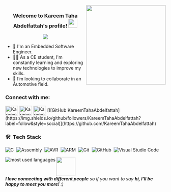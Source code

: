 <img width="250" align="right" src="https://c.tenor.com/_DOBjnGspYAAAAAM/code-coding.gif">

<h3 align="center">
  Welcome to Kareem Taha Abdelfattah's profile!
  <img src="https://media.giphy.com/media/hvRJCLFzcasrR4ia7z/giphy.gif" width="28">
</h3>

<!-- Typing SVG by DenverCoder1 - https://github.com/DenverCoder1/readme-typing-svg -->
<p align="center">
  <a href="https://github.com/DenverCoder1/readme-typing-svg"><img src="https://readme-typing-svg.herokuapp.com/?lines=Embedded%20Systems%20Software%20developer;Always%20learning%20new%20things&font=Fira%20Code&center=true&width=440&height=45&color=f75c7e&vCenter=true&size=20"></a>
</p>  


- 🏢 I'm an Embedded Software Engineer.
- 👨‍💻 As a CE student, I'm constantly learning and exploring new technologies to improve my skills.
- 💞️ I’m looking to collaborate in an Automotive field.

<h3 align="left">Connect with me:</h3>
<p align="left">
<a href="https://www.linkedin.com/in/kareem-taha-abdelfattah/" target="blank"><img align="center" src="https://raw.githubusercontent.com/rahuldkjain/github-profile-readme-generator/master/src/images/icons/Social/linked-in-alt.svg" alt="Kareem_Taha_Abdelfattah" height="30" width="40" /></a>
<a href="https://codeforces.com/profile/Kareem_Taha" target="blank"><img align="center" src="https://raw.githubusercontent.com/rahuldkjain/github-profile-readme-generator/master/src/images/icons/Social/codeforces.svg" alt="KareemTahaAbdelfattah" height="30" width="40" /></a>
<a href="https://www.hackerrank.com/kimotaha52?hr_r=1" target="blank"><img align="center" src="https://raw.githubusercontent.com/rahuldkjain/github-profile-readme-generator/master/src/images/icons/Social/hackerrank.svg" alt="KareemTahaAbdelfattah" height="30" width="40" /></a>
[![GitHub KareemTahaAbdelfattah](https://img.shields.io/github/followers/KareemTahaAbdelfattah?label=follow&style=social)](https://github.com/KareemTahaAbdelfattah)
</p>


### 🛠 &nbsp;Tech Stack
![C](https://img.shields.io/badge/-C-05122A?style=flat&logo=C)&nbsp;
![Assembly](https://img.shields.io/badge/-Assembly-05122A?style=flat&logo=Assembly&logoColor=563D7C)&nbsp;
![AVR](https://img.shields.io/badge/-AVR-05122A?style=flat&logo=AVR)&nbsp;
![ARM](https://img.shields.io/badge/-ARM-05122A?style=flat&logo=ARM)&nbsp;
![Git](https://img.shields.io/badge/-Git-05122A?style=flat&logo=git)&nbsp;
![GitHub](https://img.shields.io/badge/-GitHub-05122A?style=flat&logo=github)&nbsp;
![Visual Studio Code](https://img.shields.io/badge/-Visual%20Studio%20Code-05122A?style=flat&logo=visual-studio-code&logoColor=007ACC)&nbsp;




<img align="left" src="https://github-readme-stats.vercel.app/api/top-langs?username=KareemTahaAbdelfattah&show_icons=true&locale=en&layout=compact&theme=radical" alt="most used languages" />

<img src="https://media.giphy.com/media/LnQjpWaON8nhr21vNW/giphy.gif" width="60"> <br><em><b>I love connecting with different people</b> so if you want to say <b>hi, I'll be happy to meet you more!</b> :)</em>

<!---
KareemTahaAbdelfattah/KareemTahaAbdelfattah is a ✨ special ✨ repository because its `README.md` (this file) appears on your GitHub profile.
You can click the Preview link to take a look at your changes.
--->
